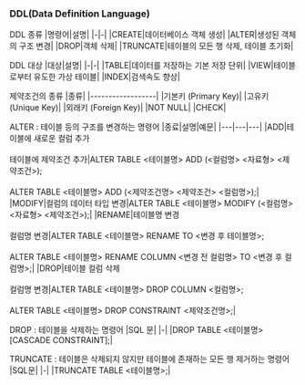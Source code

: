 ### DDL(Data Definition Language)

DDL 종류
|명령어|설명|
|-|-|
|CREATE|데이터베이스 객체 생성|
|ALTER|생성된 객체의 구조 변경|
|DROP|객체 삭제|
|TRUNCATE|테이블의 모든 행 삭제, 테이블 초기화|

DDL 대상
|대상|설명|
|-|-|
|TABLE|데이터를 저장하는 기본 저장 단위|
|VIEW|테이블로부터 유도한 가상 테이블|
|INDEX|검색속도 향상|

제약조건의 종류
|종류|
|------------------|
|기본키 (Primary Key)|
|고유키 (Unique Key)|
|외래키 (Foreign Key)|
|NOT NULL|
|CHECK|

ALTER : 테이블 등의 구조를 변경하는 명령어
|종료|설명|예문|
|---|---|---|
|ADD|테이블에 새로운 컬럼 추가<br><br> 테이블에 제약조건 추가|ALTER TABLE <테이블명>  ADD (<컬럼명> <자료형> <제약조건>); <br><br> ALTER TABLE <테이블명> ADD (<제약조건명> <제약조건> <컬럼명>);|
|MODIFY|컬럼의 데이터 타입 변경|ALTER TABLE <테이블명> MODIFY (<컬럼명> <자료형> <제약조건>);|
|RENAME|테이블명 변경<br><br>컬럼명 변경|ALTER TABLE <테이블명> RENAME TO <변경 후 테이블명>;<br><br> ALTER TABLE <테이블명> RENAME COLUMN <변경 전 컬럼명> TO <변경 후 컬럼명>;|
|DROP|테이블 컬럼 삭제<br><br>컬럼명 변경|ALTER TABLE <테이블명> DROP COLUMN <컬럼명>;<br><br> ALTER TABLE <테이블명> DROP CONSTRAINT <제약조건명>;|

DROP : 테이블을 삭제하는 명령어
|SQL 문|
|-|
|DROP TABLE <테이블명> [CASCADE CONSTRAINT];|

TRUNCATE : 테이블은 삭제되지 않지만 테이블에 존재하는 모든 행 제거하는 명령어
|SQL문|
|-|
|TRUNCATE TABLE <테이블명>;|